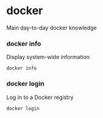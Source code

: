 # docker
Main day-to-day docker knowledge

### docker info
Display system-wide information
```
docker info
```

### docker login
Log in to a Docker registry
```
docker login
```